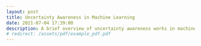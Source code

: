 ```yaml
---
layout: post
title: Uncertainty Awareness in Machine Learning
date: 2021-07-04 17:39:00
description: A brief overview of uncertainty awareness works in machine learning (Coming Soon)
# redirect: /assets/pdf/example_pdf.pdf
---
```


